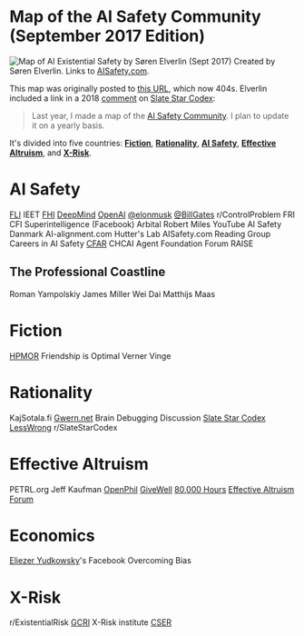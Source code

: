 # Map of the AI Safety Community (September 2017 Edition)
![Map of AI Existential Safety by Søren Elverlin (Sept 2017)](../images/maps/2017/map_2017_full.jpg)
Created by Søren Elverlin. Links to [AISafety.com](https://www.aisafety.com).

This map was originally posted to [this URL](https://www.aisafety.com/2017/09/26/map-ai-safety-community), which now 404s. Elverlin included a link in a 2018 [comment](https://slatestarcodex.com/2018/07/19/sentimental-cartography/#comment-650311) on [Slate Star Codex](Scott%20Alexander.md):
> Last year, I made a map of the [AI Safety Community](https://aisafety.com/2017/09/26/map-ai-safety-community/). I plan to update it on a yearly basis.

It's divided into five countries: **[Fiction](#Fiction)**, **[Rationality](#Rationality)**, **[AI Safety](#AI%20Safety)**, **[Effective Altruism](#Effective%20Altruism)**, and **[X-Risk](#X-Risk)**.

# AI Safety

[FLI](pages/FLI.md)
IEET
[FHI](pages/FHI.md)
[DeepMind](pages/DeepMind.md)
[OpenAI](pages/OpenAI.md)
[@elonmusk](pages/@elonmusk.md)
[@BillGates](Bill%20Gates.md)
r/ControlProblem
FRI
CFI
Superintelligence (Facebook)
Arbital
Robert Miles YouTube
AI Safety Danmark
AI-alignment.com
Hutter's Lab
AISafety.com Reading Group
Careers in AI Safety
[CFAR](pages/CFAR.md)
CHCAI
Agent Foundation Forum
RAISE
## The Professional Coastline

Roman Yampolskiy
James Miller
Wei Dai
Matthijs Maas
# Fiction

[HPMOR](pages/HPMOR.md)
Friendship is Optimal
Verner Vinge
# Rationality

KajSotala.fi
[Gwern.net](pages/Gwern.md)
Brain Debugging Discussion
[Slate Star Codex](pages/Astral%20Codex%20Ten.md)
[LessWrong](pages/LessWrong.md)
r/SlateStarCodex
# Effective Altruism

PETRL.org
Jeff Kaufman
[OpenPhil](pages/Open%20Philanthropy.md)
[GiveWell](pages/GiveWell.md)
[80,000 Hours](pages/80,000%20Hours.md)
[Effective Altruism Forum](pages/EA%20Forum.md)
# Economics

[Eliezer Yudkowsky](pages/Eliezer%20Yudkowsky.md)'s Facebook
Overcoming Bias
# X-Risk

r/ExistentialRisk
[GCRI](pages/GCRI.md)
X-Risk institute
[CSER](pages/CSER.md)
